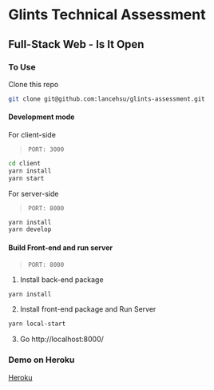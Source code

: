 # Glints Technical Assessment

## Full-Stack Web - Is It Open

### To Use

Clone this repo

```zsh
git clone git@github.com:lancehsu/glints-assessment.git
```

#### Development mode

For client-side

> `PORT: 3000`

```zsh
cd client
yarn install
yarn start
```

For server-side

> `PORT: 8000`

```zsh
yarn install
yarn develop
```

#### Build Front-end and run server

> `PORT: 8000`

1. Install back-end package

```zsh
yarn install
```

2. Install front-end package and Run Server

```zsh
yarn local-start
```

3. Go http://localhost:8000/

### Demo on Heroku

[Heroku](https://glints-full-web-is-it-open.herokuapp.com/)
